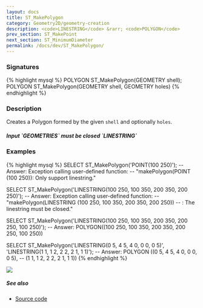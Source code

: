 ```yaml
---
layout: docs
title: ST_MakePolygon
category: Geometry2D/geometry-creation
description: <code>LINESTRING</code> &rarr; <code>POLYGON</code>
prev_section: ST_MakePoint
next_section: ST_MinimumDiameter
permalink: /docs/dev/ST_MakePolygon/
---
```


### Signatures

{% highlight mysql %}
POLYGON ST_MakePolygon(GEOMETRY shell);
POLYGON ST_MakePolygon(GEOMETRY shell, GEOMETRY holes)
{% endhighlight %}

### Description
Creates a Polygon formed by the given `shell` and optionally `holes`.

<div class="note">
	<h5>Input `GEOMETRIES` must be closed `LINESTRING`</h5>
</div>

### Examples

{% highlight mysql %}
SELECT ST_MakePolygon('POINT(100 250)');
-- Answer: Exception calling user-defined function: 
--    "makePolygon(POINT (100 250)): Only support linestring."

SELECT ST_MakePolygon('LINESTRING(100 250, 100 350, 200 350, 
                                  200 250)');
-- Answer: Exception calling user-defined function: 
--    "makePolygon(LINESTRING (100 250, 100 350, 200 350, 200 250))
--    : The linestring must be closed."

SELECT ST_MakePolygon('LINESTRING(100 250, 100 350, 200 350, 
                                  200 250, 100 250)');
-- Answer: POLYGON((100 250, 100 350, 200 350, 200 250, 100 250))

SELECT ST_MakePolygon('LINESTRING(0 5, 4 5, 4 0, 0 0, 0 5)', 
                      'LINESTRING(1 1, 1 2, 2 2, 2 1, 1 1)');
-- Answer: POLYGON ((0 5, 4 5, 4 0, 0 0, 0 5), 
--                  (1 1, 1 2, 2 2, 2 1, 1 1))
{% endhighlight %}

<img class="displayed" src="../ST_MakePolygon_1.png"/>

##### See also

* <a href="https://github.com/irstv/H2GIS/blob/master/h2spatial-ext/src/main/java/org/h2gis/h2spatialext/function/spatial/create/ST_MakePolygon.java" target="_blank">Source code</a>

